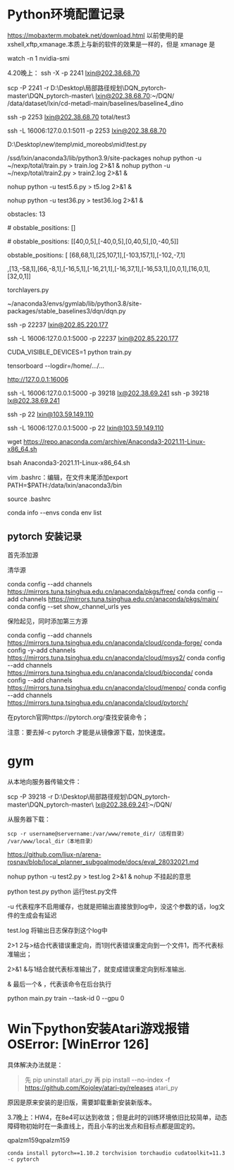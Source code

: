 #  Python环境配置记录

https://mobaxterm.mobatek.net/download.html
以前使用的是 xshell,xftp,xmanage.本质上与新的软件的效果是一样的，但是 xmanage 是


watch -n 1 nvidia-smi









4.20晚上：
ssh -X -p 2241 lxin@202.38.68.70

scp -P 2241 -r D:\Desktop\局部路径规划\DQN_pytorch-master\DQN_pytorch-master\ lxin@202.38.68.70:~/DQN/
/data/dataset/lxin/cd-metadl-main/baselines/baseline4_dino


ssh -p  2253  lxin@202.38.68.70
total/test3


ssh -L 16006:127.0.0.1:5011  -p 2253 lxin@202.38.68.70

D:\Desktop\new\temp\mid_moreobs\mid\test.py

/ssd/lxin/anaconda3/lib/python3.9/site-packages
nohup python -u ~/nexp/total/train.py > train.log 2>&1 &
nohup python -u ~/nexp/total/train2.py > train2.log 2>&1 &




nohup python -u test5.6.py > t5.log 2>&1 &

nohup python -u test36.py > test36.log 2>&1 &

obstacles: 13

\# obstable_positions: []

\# obstable_positions:  [[40,0,5],[-40,0,5],[0,40,5],[0,-40,5]]

obstable_positions: [ [68,68,1],[25,107,1],[-103,157,1],[-102,-7,1]

,[13,-58,1],[66,-8,1],[-16,5,1],[-16,21,1],[-16,37,1],[-16,53,1],[0,0,1],[16,0,1],[32,0,1]]

torchlayers.py

~/anaconda3/envs/gymlab/lib/python3.8/site-packages/stable_baselines3/dqn/dqn.py

ssh -p  22237 lxin@202.85.220.177

ssh -L 16006:127.0.0.1:5000 -p 22237 lxin@202.85.220.177

CUDA_VISIBLE_DEVICES=1 python train.py

tensorboard --logdir=/home/.../...

http://127.0.0.1:16006

ssh -L 16006:127.0.0.1:5000 -p 39218 lx@202.38.69.241
ssh -p 39218 lx@202.38.69.241

ssh -p 22 lxin@103.59.149.110

ssh -L 16006:127.0.0.1:5000 -p 22 lxin@103.59.149.110

wget https://repo.anaconda.com/archive/Anaconda3-2021.11-Linux-x86_64.sh

 bsah Anaconda3-2021.11-Linux-x86_64.sh

vim .bashrc：编辑，在文件末尾添加export PATH=$PATH:/data/lxin/anaconda3/bin

source .bashrc

conda info --envs
conda env list

##  pytorch 安装记录



首先添加源

清华源

conda config --add channels https://mirrors.tuna.tsinghua.edu.cn/anaconda/pkgs/free/
conda config --add channels https://mirrors.tuna.tsinghua.edu.cn/anaconda/pkgs/main/
conda config --set show_channel_urls yes



保险起见，同时添加第三方源

conda config --add channels https://mirrors.tuna.tsinghua.edu.cn/anaconda/cloud/conda-forge/
conda config -y-add channels https://mirrors.tuna.tsinghua.edu.cn/anaconda/cloud/msys2/
conda config --add channels https://mirrors.tuna.tsinghua.edu.cn/anaconda/cloud/bioconda/
conda config --add channels https://mirrors.tuna.tsinghua.edu.cn/anaconda/cloud/menpo/
conda config --add channels https://mirrors.tuna.tsinghua.edu.cn/anaconda/cloud/pytorch/



在pytorch官网https://pytorch.org/查找安装命令；

注意：要去掉-c pytorch 才能是从镜像源下载，加快速度。

#  gym

从本地向服务器传输文件：

scp -P 39218 -r D:\Desktop\局部路径规划\DQN_pytorch-master\DQN_pytorch-master\ lx@202.38.69.241:~/DQN/

从服务器下载：

```
scp -r username@servername:/var/www/remote_dir/（远程目录） /var/www/local_dir（本地目录）
```



https://github.com/liux-n/arena-rosnav/blob/local_planner_subgoalmode/docs/eval_28032021.md

nohup python -u test2.py > test.log 2>&1 &
nohup 不挂起的意思

python test.py python 运行test.py文件

-u 代表程序不启用缓存，也就是把输出直接放到log中，没这个参数的话，log文件的生成会有延迟

test.log 将输出日志保存到这个log中

2>1 2与>结合代表错误重定向，而1则代表错误重定向到一个文件1，而不代表标准输出；

2>&1 &与1结合就代表标准输出了，就变成错误重定向到标准输出.

& 最后一个& ，代表该命令在后台执行


python main.py train --task-id 0 --gpu 0

# Win下python安装Atari游戏报错OSError: [WinError 126]

具体解决办法就是：

> 先 pip uninstall atari_py
> 再 pip install --no-index -f https://github.com/Kojoley/atari-py/releases atari_py

原因是原来安装的是旧版，需要卸载重新安装新版本。



3.7晚上：HW4，在8e4可以达到收敛；但是此时的训练环境依旧比较简单，动态障碍物初始时在一条直线上，而且小车的出发点和目标点都是固定的。

qpalzm159qpalzm159

 

```
conda install pytorch==1.10.2 torchvision torchaudio cudatoolkit=11.3 -c pytorch
```

